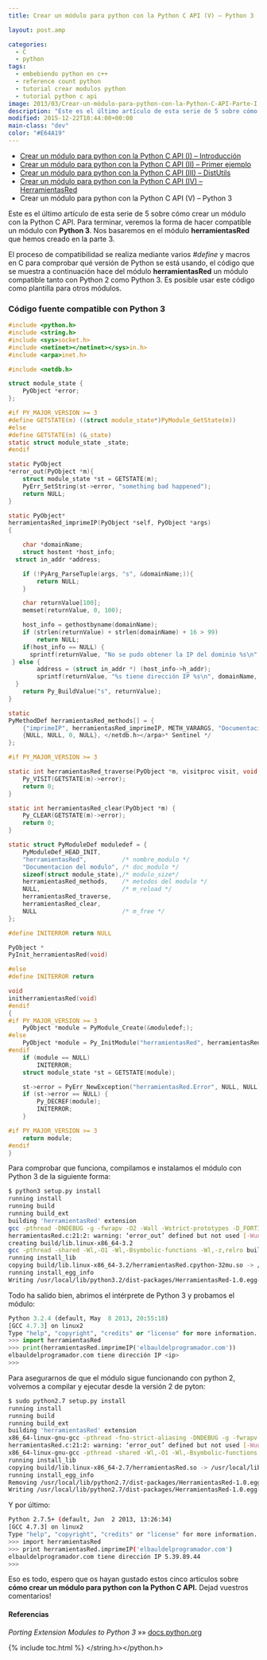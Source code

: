 ```yaml
---
title: Crear un módulo para python con la Python C API (V) – Python 3

layout: post.amp

categories:
  - C
  - python
tags:
  - embebiendo python en c++
  - reference count python
  - tutorial crear modulos python
  - tutorial python c api
image: 2013/03/Crear-un-módulo-para-python-con-la-Python-C-API-Parte-I.png
description: "Este es el último artículo de esta serie de 5 sobre cómo crear un módulo con la Python C API. Para terminar, veremos la forma de hacer compatible un módulo con **Python 3**. Nos basaremos en el módulo **herramientasRed** que hemos creado en la parte 3."
modified: 2015-12-22T10:44:00+00:00
main-class: "dev"
color: "#E64A19"
---
```


* [Crear un módulo para python con la Python C API (I) – Introducción][1]
* [Crear un módulo para python con la Python C API (II) – Primer ejemplo][2]
* [Crear un módulo para python con la Python C API (III) – DistUtils][3]
* [Crear un módulo para python con la Python C API (IV) – HerramientasRed][4]
* Crear un módulo para python con la Python C API (V) – Python 3

<figure>
<a href="/assets/img/2013/03/Crear-un-módulo-para-python-con-la-Python-C-API-Parte-I.png"><amp-img layout="responsive" src="/assets/img/2013/03/Crear-un-módulo-para-python-con-la-Python-C-API-Parte-I.png" title="{{ page.title }}" alt="{{ page.title }}" width="201px" height="190px" /></a>
</figure>

Este es el último artículo de esta serie de 5 sobre cómo crear un módulo con la Python C API. Para terminar, veremos la forma de hacer compatible un módulo con **Python 3**. Nos basaremos en el módulo **herramientasRed** que hemos creado en la parte 3.

<!--ad-->

El proceso de compatibilidad se realiza mediante varios *#define* y macros en C para comprobar qué versión de Python se está usando, el código que se muestra a continuación hace del módulo **herramientasRed** un módulo compatible tanto con Python 2 como Python 3. Es posible usar este código como plantilla para otros módulos.

### Código fuente compatible con Python 3

```c
#include <python.h>
#include <string.h>
#include <sys>socket.h>
#include <netinet></netinet></sys>in.h>
#include <arpa>inet.h>

#include <netdb.h>

struct module_state {
    PyObject *error;
};

#if PY_MAJOR_VERSION >= 3
#define GETSTATE(m) ((struct module_state*)PyModule_GetState(m))
#else
#define GETSTATE(m) (&_state)
static struct module_state _state;
#endif

static PyObject
*error_out(PyObject *m){
    struct module_state *st = GETSTATE(m);
    PyErr_SetString(st->error, "something bad happened");
    return NULL;
}

static PyObject*
herramientasRed_imprimeIP(PyObject *self, PyObject *args)
{

    char *domainName;
    struct hostent *host_info;
  struct in_addr *address;

    if (!PyArg_ParseTuple(args, "s", &domainName;)){
        return NULL;
    }

    char returnValue[100];
    memset(returnValue, 0, 100);

    host_info = gethostbyname(domainName);
    if (strlen(returnValue) + strlen(domainName) + 16 > 99)
        return NULL;
    if(host_info == NULL) {
      sprintf(returnValue, "No se pudo obtener la IP del dominio %s\n", domainName);
 } else {
        address = (struct in_addr *) (host_info->h_addr);
        sprintf(returnValue, "%s tiene dirección IP %s\n", domainName, inet_ntoa(*address));
  }
    return Py_BuildValue("s", returnValue);
}

static
PyMethodDef herramientasRed_methods[] = {
    {"imprimeIP", herramientasRed_imprimeIP, METH_VARARGS, "Documentación del módulo ejemplo"},
    {NULL, NULL, 0, NULL}, </netdb.h></arpa>* Sentinel */
};

#if PY_MAJOR_VERSION >= 3

static int herramientasRed_traverse(PyObject *m, visitproc visit, void *arg) {
    Py_VISIT(GETSTATE(m)->error);
    return 0;
}

static int herramientasRed_clear(PyObject *m) {
    Py_CLEAR(GETSTATE(m)->error);
    return 0;
}

static struct PyModuleDef moduledef = {
    PyModuleDef_HEAD_INIT,
    "herramientasRed",          /* nombre_modulo */
    "Documentacion del modulo", /* doc_modulo */
    sizeof(struct module_state),/* modulo_size*/
    herramientasRed_methods,    /* metodos del modulo */
    NULL,                       /* m_reload */
    herramientasRed_traverse,
    herramientasRed_clear,
    NULL                        /* m_free */
};

#define INITERROR return NULL

PyObject *
PyInit_herramientasRed(void)

#else
#define INITERROR return

void
initherramientasRed(void)
#endif
{
#if PY_MAJOR_VERSION >= 3
    PyObject *module = PyModule_Create(&moduledef;);
#else
    PyObject *module = Py_InitModule("herramientasRed", herramientasRed_methods);
#endif
    if (module == NULL)
        INITERROR;
    struct module_state *st = GETSTATE(module);

    st->error = PyErr_NewException("herramientasRed.Error", NULL, NULL);
    if (st->error == NULL) {
        Py_DECREF(module);
        INITERROR;
    }

#if PY_MAJOR_VERSION >= 3
    return module;
#endif
}

```

Para comprobar que funciona, compilamos e instalamos el módulo con Python 3 de la siguiente forma:

```bash
$ python3 setup.py install
running install
running build
running build_ext
building 'herramientasRed' extension
gcc -pthread -DNDEBUG -g -fwrapv -O2 -Wall -Wstrict-prototypes -D_FORTIFY_SOURCE=2 -g -fstack-protector --param=ssp-buffer-size=4 -Wformat -Werror=format-security -fPIC -I/usr/include/python3.2mu -c herramientasRed.c -o build/temp.linux-x86_64-3.2/herramientasRed.o
herramientasRed.c:21:2: warning: ‘error_out’ defined but not used [-Wunused-function]
creating build/lib.linux-x86_64-3.2
gcc -pthread -shared -Wl,-O1 -Wl,-Bsymbolic-functions -Wl,-z,relro build/temp.linux-x86_64-3.2/herramientasRed.o -o build/lib.linux-x86_64-3.2/herramientasRed.cpython-32mu.so
running install_lib
copying build/lib.linux-x86_64-3.2/herramientasRed.cpython-32mu.so -> /usr/local/lib/python3.2/dist-packages
running install_egg_info
Writing /usr/local/lib/python3.2/dist-packages/HerramientasRed-1.0.egg-info

```

Todo ha salido bien, abrimos el intérprete de Python 3 y probamos el módulo:

```python
Python 3.2.4 (default, May  8 2013, 20:55:18)
[GCC 4.7.3] on linux2
Type "help", "copyright", "credits" or "license" for more information.
>>> import herramientasRed
>>> print(herramientasRed.imprimeIP('elbauldelprogramador.com'))
elbauldelprogramador.com tiene dirección IP <ip>
>>>

```

Para asegurarnos de que el módulo sigue funcionando con python 2, volvemos a compilar y ejecutar desde la versión 2 de pyton:

```bash
$ sudo python2.7 setup.py install
running install
running build
running build_ext
building 'herramientasRed' extension
x86_64-linux-gnu-gcc -pthread -fno-strict-aliasing -DNDEBUG -g -fwrapv -O2 -Wall -Wstrict-prototypes -fPIC -I/usr/include/python2.7 -c herramientasRed.c -o build/temp.linux-x86_64-2.7/herramientasRed.o
herramientasRed.c:21:2: warning: ‘error_out’ defined but not used [-Wunused-function]
x86_64-linux-gnu-gcc -pthread -shared -Wl,-O1 -Wl,-Bsymbolic-functions -Wl,-z,relro -fno-strict-aliasing -DNDEBUG -g -fwrapv -O2 -Wall -Wstrict-prototypes -D_FORTIFY_SOURCE=2 -g -fstack-protector --param=ssp-buffer-size=4 -Wformat -Werror=format-security build/temp.linux-x86_64-2.7/herramientasRed.o -o build/lib.linux-x86_64-2.7/herramientasRed.so
running install_lib
copying build/lib.linux-x86_64-2.7/herramientasRed.so -> /usr/local/lib/python2.7/dist-packages
running install_egg_info
Removing /usr/local/lib/python2.7/dist-packages/HerramientasRed-1.0.egg-info
Writing /usr/local/lib/python2.7/dist-packages/HerramientasRed-1.0.egg-info

```

Y por último:

```bash
Python 2.7.5+ (default, Jun  2 2013, 13:26:34)
[GCC 4.7.3] on linux2
Type "help", "copyright", "credits" or "license" for more information.
>>> import herramientasRed
>>> print herramientasRed.imprimeIP('elbauldelprogramador.com')
elbauldelprogramador.com tiene dirección IP 5.39.89.44
>>>

```

Eso es todo, espero que os hayan gustado estos cinco artículos sobre **cómo crear un módulo para python con la Python C API.** Dejad vuestros comentarios!

#### Referencias

*Porting Extension Modules to Python 3* »» <a href="http://docs.python.org/3/howto/cporting.html" target="_blank">docs.python.org</a>



 [1]: https://elbauldelprogramador.com/crear-modulo-python-con-python-c-api-1/ "Crear un módulo para python con la Python C API (I)"
 [2]: https://elbauldelprogramador.com/crear-modulo-python-con-python-c-api-2/ "Crear un módulo para python con la Python C API (II)"
 [3]: https://elbauldelprogramador.com/crear-modulo-python-con-python-c-api-3-distutils/ "Crear un módulo para python con la Python C API (III)"
 [4]: https://elbauldelprogramador.com/crear-modulo-python-con-python-c-api-4/ "Crear un módulo para python con la Python C API (IV)"

{% include toc.html %}
</ip></string.h></python.h>